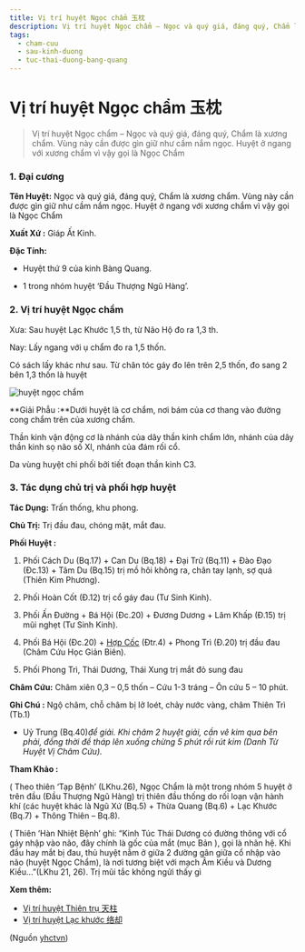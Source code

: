 ```yaml
---
title: Vị trí huyệt Ngọc chẩm 玉枕
description: Vị trí huyệt Ngọc chẩm – Ngọc và quý giá, đáng quý, Chẩm là xương chẩm. Vùng này cần được gìn giữ như cầm nắm ngọc. Huyệt ở ngang với xương chẩm vì vậy gọi là Ngọc Chẩm
tags:
  - cham-cuu
  - sau-kinh-duong
  - tuc-thai-duong-bang-quang
---
```


# Vị trí huyệt Ngọc chẩm 玉枕 

> Vị trí huyệt Ngọc chẩm – Ngọc và quý giá, đáng quý, Chẩm là xương chẩm. Vùng này cần được gìn giữ như cầm nắm ngọc. Huyệt ở ngang với xương chẩm vì vậy gọi là Ngọc Chẩm

### 1. Đại cương

**Tên Huyệt:** Ngọc và quý giá, đáng quý, Chẩm là xương chẩm. Vùng này cần được gìn giữ như cầm nắm ngọc. Huyệt ở ngang với xương chẩm vì vậy gọi là Ngọc Chẩm

**Xuất Xứ :** Giáp Ất Kinh.

**Đặc Tính:**

+ Huyệt thứ 9 của kinh Bàng Quang.

+ 1 trong nhóm huyệt ‘Đầu Thượng Ngũ Hàng’.

### 2. Vị trí huyệt Ngọc chẩm

Xưa: Sau huyệt Lạc Khước 1,5 th, từ Não Hộ đo ra 1,3 th.

Nay: Lấy ngang với ụ chẩm đo ra 1,5 thốn.

Có sách lấy khác như sau. Từ chân tóc gáy đo lên trên 2,5 thốn, đo sang 2 bên 1,3 thốn là huyệt

![huyệt ngọc chẩm](/imgs/yhctvn/huyet-ngoc-cham-300x169.jpg)

**Giải Phẫu :**Dưới huyệt là cơ chẩm, nơi bám của cơ thang vào đường cong chẩm trên của xương chẩm.

Thần kinh vận động cơ là nhánh của dây thần kinh chẩm lớn, nhánh của dây thần kinh sọ não số XI, nhánh của đám rối cổ.

Da vùng huyệt chi phối bởi tiết đoạn thần kinh C3.

### 3. Tác dụng chủ trị và phối hợp huyệt

**Tác Dụng:** Trấn thống, khu phong.

**Chủ Trị:** Trị đầu đau, chóng mặt, mắt đau.

**Phối Huyệt :**

1. Phối Cách Du (Bq.17) + Can Du (Bq.18) + Đại Trữ (Bq.11) + Đào Đạo (Đc.13) + Tâm Du (Bq.15) trị mồ hôi không ra, chân tay lạnh, sợ quá (Thiên Kim Phương).

2. Phối Hoàn Cốt (Đ.12) trị cổ gáy đau (Tư Sinh Kinh).
3. Phối Ấn Đường + Bá Hội (Đc.20) + Đương Dương + Lâm Khấp (Đ.15) trị mũi nghẹt (Tư Sinh Kinh).
4. Phối Bá Hội (Đc.20) + [Hợp Cốc](/yhctvn/huyet-hop-coc-%e5%90%88-%e8%b0%b7) (Đtr.4) + Phong Trì (Đ.20) trị đầu đau (Châm Cứu Học Giản Biên).
5. Phối Phong Trì, Thái Dương, Thái Xung trị mắt đỏ sung đau

**Châm Cứu:** Châm xiên 0,3 – 0,5 thốn – Cứu 1-3 tráng – Ôn cứu 5 – 10 phút.

**Ghi Chú :** Ngộ châm, chỗ châm bị lở loét, chảy nước vàng, châm Thiên Trì (Tb.1)

+ Uỷ Trung (Bq.40)*để giải. Khi châm 2 huyệt giải, cần vê kim qua bên phải, đồng thời đề tháp lên xuống chừng 5 phút rồi rút kim (Danh Từ Huyệt Vị Châm Cứu).*

**Tham Khảo :**

( Theo thiên ‘Tạp Bệnh’ (LKhu.26), Ngọc Chẩm là một trong nhóm 5 huyệt ở trên đầu (Đầu Thượng Ngũ Hàng) trị thiên đầu thống do rối loạn vận hành khí (các huyệt khác là Ngũ Xứ (Bq.5) + Thừa Quang (Bq.6) + Lạc Khước (Bq.7) + Thông Thiên – Bq.8).

( Thiên ‘Hàn Nhiệt Bệnh’ ghi: “Kinh Túc Thái Dương có đường thông với cổ gáy nhập vào não, đây chính là gốc của mắt (mục Bản ), gọi là nhãn hệ. Khi đầu hay mắt bị đau, thủ huyệt nằm ở giữa 2 đường gân giữa cổ nhập vào não (huyệt Ngọc Chẩm), là nơi tương biệt với mạch Âm Kiều và Dương Kiều…”(LKhu 21, 26). Trị mũi tắc không ngửi thấy gì

**Xem thêm:**

* [Vị trí huyệt Thiên trụ 天柱](/yhctvn/vi-tri-huyet-thien-tru-%e5%a4%a9%e6%9f%b1)
* [Vị trí huyệt Lạc khước 络却](/yhctvn/vi-tri-huyet-lac-khuoc-%e7%bb%9c%e5%8d%b4)

(Nguồn <a href="https://yhctvn.com/vi-tri-huyet-ngoc-cham-玉枕/" target="_blank">yhctvn</a>)
